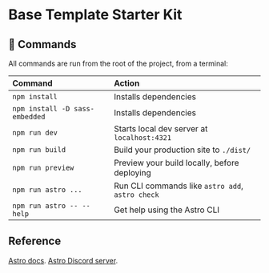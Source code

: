 # Base Template Starter Kit

## 🧞 Commands

All commands are run from the root of the project, from a terminal:

| Command                        | Action                                           |
| :----------------------------- | :----------------------------------------------- |
| `npm install`                  | Installs dependencies                            |
| `npm install -D sass-embedded` | Installs dependencies                            |
| `npm run dev`                  | Starts local dev server at `localhost:4321`      |
| `npm run build`                | Build your production site to `./dist/`          |
| `npm run preview`              | Preview your build locally, before deploying     |
| `npm run astro ...`            | Run CLI commands like `astro add`, `astro check` |
| `npm run astro -- --help`      | Get help using the Astro CLI                     |

## Reference

[Astro docs](https://docs.astro.build).
[Astro Discord server](https://astro.build/chat).
